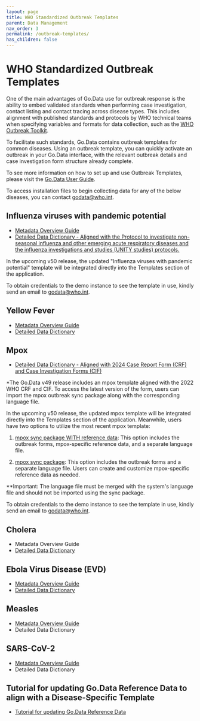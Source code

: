 ```yaml
---
layout: page
title: WHO Standardized Outbreak Templates
parent: Data Management
nav_order: 3
permalink: /outbreak-templates/
has_children: false
---
```


# WHO Standardized Outbreak Templates
One of the main advantages of Go.Data use for outbreak response is the ability to embed validated standards when performing case investigation, contact listing and contact tracing across disease types. This includes alignment with published standards and protocols by WHO technical teams when specifying variables and formats for data collection, such as the [WHO Outbreak Toolkit](https://www.who.int/emergencies/outbreak-toolkit). 

To facilitate such standards, Go.Data contains outbreak templates for common diseases. Using an outbreak template, you can quickly activate an outbreak in your Go.Data interface, with the relevant outbreak details and case investigation form structure already complete.

To see more information on how to set up and use Outbreak Templates, please visit the [Go.Data User Guide](https://sprcdn-assets.sprinklr.com/1652/254f53e1-35b0-4ca8-8452-99a46c413cab-1176881866.pdf).

To access installation files to begin collecting data for any of the below diseases, you can contact godata@who.int.

## Influenza viruses with pandemic potential  
 
  - [Metadata Overview Guide](https://worldhealthorg.sharepoint.com/:b:/s/Go.Data/EXIeotxXsl1Loag2lH2G6zwBw4z43NtDjeg9CLLO4bRBig)
  - [Detailed Data Dictionary - Aligned with the Protocol to investigate non-seasonal influenza and other emerging acute respiratory diseases and the influenza investigations and studies (UNITY studies) protocols.](https://worldhealthorg.sharepoint.com/:x:/r/sites/Go.Data/Shared%20Documents/General/Roll-out%20activities/Outbreak%20Toolkit/Influenza/Go.Data%20-%20Influenza%20Template%20-%20Data%20Dictionary_2025.xlsx?d=w9b046382ed4d412ab10e3c2afebe4956&csf=1&web=1) 

In the upcoming v50 release, the updated "Influenza viruses with pandemic potential" template will be integrated directly into the Templates section of the application. 

To obtain credentials to the demo instance to see the template in use, kindly send an email to [godata@who.int](godata@who.int). 


## Yellow Fever 
- [Metadata Overview Guide](https://sprcdn-assets.sprinklr.com/1652/3f1f7d75-d578-40dc-bb6b-87930da9b5e5-911807302.pdf)
- [Detailed Data Dictionary](https://docs.google.com/spreadsheets/d/1dPP4jsnwlXhEqlLfSzzdmitUqjnb0EsF/edit?usp=sharing&ouid=106213743316927309200&rtpof=true&sd=true)

## Mpox 
 
  - [Detailed Data Dictionary - Aligned with 2024 Case Report Form (CRF) and Case Investigation Forms (CIF)](https://docs.google.com/spreadsheets/d/1Bch_R4-J7u2el33uUBwpnUtflQWrHrcw/edit?usp=drive_web&ouid=111074494541402159127&rtpof=true) 

*The Go.Data v49 release includes an mpox template aligned with the 2022 WHO CRF and CIF. To access the latest version of the form, users can import the mpox outbreak sync package along with the corresponding language file.

In the upcoming v50 release, the updated mpox template will be integrated directly into the Templates section of the application. Meanwhile, users have two options to utilize the most recent mpox template:

1) [mpox sync package WITH reference data](https://drive.google.com/file/d/1c-rzV5u3hyuce25MZ2A2_0A5YlAzsvzR/view?usp=drive_link): This option includes the outbreak forms, mpox-specific reference data, and a separate language file.
   

3) [mpox sync package](https://drive.google.com/file/d/1gfZ2qkfx1aBimDViVvF1JlDFicWs_SRF/view?usp=drive_link): This option includes the outbreak forms and a separate language file. Users can create and customize mpox-specific reference data as needed.

**Important: The language file must be merged with the system's language file and should not be imported using the sync package.

To obtain credentials to the demo instance to see the template in use, kindly send an email to [godata@who.int](godata@who.int). 

## Cholera
- Metadata Overview Guide
- [Detailed Data Dictionary](https://sprcdn-assets.sprinklr.com/1652/67b8a9f6-3224-4421-9872-41404ec85e66-1249017395.xlsx)

## Ebola Virus Disease (EVD)
- [Metadata Overview Guide](https://sprcdn-assets.sprinklr.com/1652/a278b5aa-54cb-4592-9e47-0325faf3bf50-856232029.pdf) 
- [Detailed Data Dictionary](https://docs.google.com/spreadsheets/d/17fqWrabKtVGOUQswiv1Ix3u8ocX8Bu66/edit?usp=sharing&ouid=111074494541402159127&rtpof=true&sd=true)

## Measles
- [Metadata Overview Guide](https://github.com/WorldHealthOrganization/godata/blob/a84d0c15229d7ddaf56fb5591fdf14df68850c32/docs/assets/Go.Data%20Metadata%20Overview%20-%20Measles.pdf)
- Detailed Data Dictionary

## SARS-CoV-2
- [Metadata Overview Guide](https://sprcdn-assets.sprinklr.com/1652/69a1e048-e8b7-47ea-8e90-512a50600ecd-1206687439.pdf)
- Detailed Data Dictionary

## Tutorial for updating Go.Data Reference Data to align with a Disease-Specific Template 
- [Tutorial for updating Go.Data Reference Data](https://sprcdn-assets.sprinklr.com/1652/a9b559a4-5415-4a37-8dd6-ebf8bad8bcdd-65533445.pdf)



